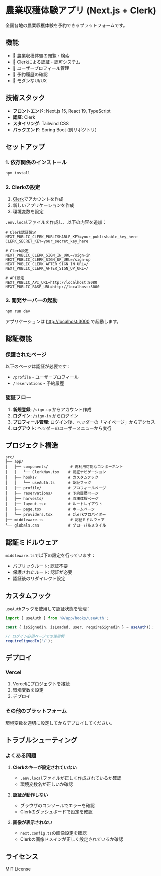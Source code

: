 # 農業収穫体験アプリ (Next.js + Clerk)

全国各地の農業収穫体験を予約できるプラットフォームです。

## 機能

- 🚀 農業収穫体験の閲覧・検索
- 🔐 Clerkによる認証・認可システム
- 👤 ユーザープロフィール管理
- 📅 予約履歴の確認
- 💫 モダンなUI/UX

## 技術スタック

- **フロントエンド**: Next.js 15, React 19, TypeScript
- **認証**: Clerk
- **スタイリング**: Tailwind CSS
- **バックエンド**: Spring Boot (別リポジトリ)

## セットアップ

### 1. 依存関係のインストール

```bash
npm install
```

### 2. Clerkの設定

1. [Clerk](https://clerk.com/)でアカウントを作成
2. 新しいアプリケーションを作成
3. 環境変数を設定

`.env.local`ファイルを作成し、以下の内容を追加：

```env
# Clerk認証設定
NEXT_PUBLIC_CLERK_PUBLISHABLE_KEY=your_publishable_key_here
CLERK_SECRET_KEY=your_secret_key_here

# Clerk設定
NEXT_PUBLIC_CLERK_SIGN_IN_URL=/sign-in
NEXT_PUBLIC_CLERK_SIGN_UP_URL=/sign-up
NEXT_PUBLIC_CLERK_AFTER_SIGN_IN_URL=/
NEXT_PUBLIC_CLERK_AFTER_SIGN_UP_URL=/

# API設定
NEXT_PUBLIC_API_URL=http://localhost:8080
NEXT_PUBLIC_BASE_URL=http://localhost:3000
```

### 3. 開発サーバーの起動

```bash
npm run dev
```

アプリケーションは [http://localhost:3000](http://localhost:3000) で起動します。

## 認証機能

### 保護されたページ

以下のページは認証が必要です：

- `/profile` - ユーザープロフィール
- `/reservations` - 予約履歴

### 認証フロー

1. **新規登録**: `/sign-up` からアカウント作成
2. **ログイン**: `/sign-in` からログイン
3. **プロフィール管理**: ログイン後、ヘッダーの「マイページ」からアクセス
4. **ログアウト**: ヘッダーのユーザーメニューから実行

## プロジェクト構造

```
src/
├── app/
│   ├── components/          # 再利用可能なコンポーネント
│   │   └── ClerkNav.tsx    # 認証ナビゲーション
│   ├── hooks/              # カスタムフック
│   │   └── useAuth.ts      # 認証フック
│   ├── profile/            # プロフィールページ
│   ├── reservations/       # 予約履歴ページ
│   ├── harvests/           # 収穫体験ページ
│   ├── layout.tsx          # ルートレイアウト
│   ├── page.tsx            # ホームページ
│   └── providers.tsx       # Clerkプロバイダー
├── middleware.ts            # 認証ミドルウェア
└── globals.css             # グローバルスタイル
```

## 認証ミドルウェア

`middleware.ts`で以下の設定を行っています：

- パブリックルート: 認証不要
- 保護されたルート: 認証が必要
- 認証後のリダイレクト設定

## カスタムフック

`useAuth`フックを使用して認証状態を管理：

```typescript
import { useAuth } from '@/app/hooks/useAuth';

const { isSignedIn, isLoaded, user, requireSignedIn } = useAuth();

// ログイン必須ページでの使用例
requireSignedIn('/');
```

## デプロイ

### Vercel

1. Vercelにプロジェクトを接続
2. 環境変数を設定
3. デプロイ

### その他のプラットフォーム

環境変数を適切に設定してからデプロイしてください。

## トラブルシューティング

### よくある問題

1. **Clerkのキーが設定されていない**
   - `.env.local`ファイルが正しく作成されているか確認
   - 環境変数名が正しいか確認

2. **認証が動作しない**
   - ブラウザのコンソールでエラーを確認
   - Clerkのダッシュボードで設定を確認

3. **画像が表示されない**
   - `next.config.ts`の画像設定を確認
   - Clerkの画像ドメインが正しく設定されているか確認

## ライセンス

MIT License
